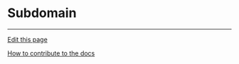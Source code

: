 # Subdomain
 

---
[Edit this page](https://github.com/saascade/platform.saascade.com/edit/main/Hub/Glossary/Subdomain.md)

[How to contribute to the docs](../../General/HowToContribute/README.md)